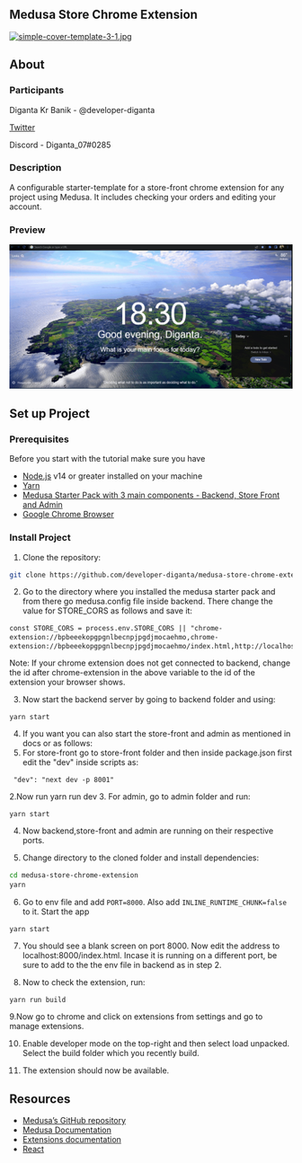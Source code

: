 

## Medusa Store Chrome Extension
[![simple-cover-template-3-1.jpg](https://i.postimg.cc/rwsvNdYN/simple-cover-template-3-1.jpg)](https://postimg.cc/XrMHVvWr)

## About

### Participants
Diganta Kr Banik - @developer-diganta

[Twitter](https://twitter.com/banik_diganta)

Discord - Diganta_07#0285

### Description

A configurable starter-template for a store-front chrome extension for any project using Medusa. It includes checking your orders and editing your account.

### Preview

![Demo](https://github.com/developer-diganta/medusa-store-chrome-extension/blob/main/MedusaDemo.gif)


## Set up Project

### Prerequisites
Before you start with the tutorial make sure you have

- [Node.js](https://nodejs.org/en/) v14 or greater installed on your machine
- [Yarn](https://yarnpkg.com/getting-started/install)
- [Medusa Starter Pack with 3 main components - Backend, Store Front and Admin](https://docs.medusajs.com/usage/create-medusa-app)
- [Google Chrome Browser]()

### Install Project

1. Clone the repository:

```bash
git clone https://github.com/developer-diganta/medusa-store-chrome-extension
```

2. Go to the directory where you installed the medusa starter pack and from there go medusa.config file inside backend. There change the value for STORE_CORS as follows and save it:
```
const STORE_CORS = process.env.STORE_CORS || "chrome-extension://bpbeeekopgpgnlbecnpjpgdjmocaehmo,chrome-extension://bpbeeekopgpgnlbecnpjpgdjmocaehmo/index.html,http://localhost:8000,http://localhost:8001";
```
Note: If your chrome extension does not get connected to backend, change the id after chrome-extension in the above variable to the id of the extension your browser shows.

3. Now start the backend server by going to backend folder and using:
```
yarn start
```

4. If you want you can also start the store-front and admin as mentioned in docs or as follows:
 1. For store-front go to store-front folder and then inside package.json first edit the "dev" inside scripts as:
```
 "dev": "next dev -p 8001"
 ```
 2.Now run yarn run dev
 3. For admin, go to admin folder and run:
```
yarn start
```
 4. Now backend,store-front and admin are running on their respective ports.

5. Change directory to the cloned folder and install dependencies:

```bash
cd medusa-store-chrome-extension
yarn
```
6.  Go to env file and add ```PORT=8000```. Also add ```INLINE_RUNTIME_CHUNK=false``` to it. Start the app
```
yarn start
```
7. You should see a blank screen on port 8000. Now edit the address to localhost:8000/index.html. Incase it is running on a different port, be sure to add to the the env file in backend as in step 2.

8. Now to check the extension, run:
```
yarn run build
```
9.Now go to chrome and click on extensions from settings and go to manage extensions.

10. Enable developer mode on the top-right and then select load unpacked. Select the build folder which you recently build.

11. The extension should now be available.

## Resources
- [Medusa’s GitHub repository](https://github.com/medusajs/medusa)
- [Medusa Documentation](https://docs.medusajs.com/)
- [Extensions documentation](https://developer.chrome.com/docs/extensions/)
- [React](https://reactjs.org/)
